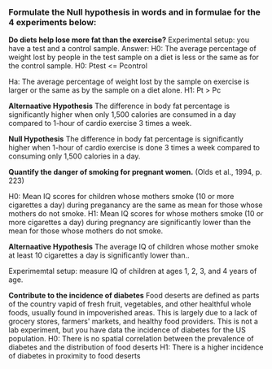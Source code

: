 ### Formulate the Null hypothesis in words and in formulae for the 4 experiments below:

**Do diets help lose more fat than the exercise?**
Experimental setup: you have a test and a control sample.
Answer:
H0: The average percentage of weight lost by people in the test sample on a diet is less or the same as for the control sample. 
H0: Ptest <= Pcontrol

Ha: The average percentage of weight lost by the sample on exercise is larger or the same as by the sample on a diet alone.
H1: Pt > Pc

**Alternaative Hypothesis**
The difference in body fat percentage is significantly higher when only 1,500 calories are consumed in a day compared to 1-hour of cardio exercise 3 times a week. 

**Null Hypothesis**
The difference in body fat percentage is significantly higher when 1-hour of cardio exercise is done 3 times a week compared to consuming only 1,500 calories in a day.


**Quantify the danger of smoking for pregnant women.** (Olds et al., 1994, p. 223)

H0: Mean IQ scores for children whose mothers smoke (10 or more cigarettes a day) during preganancy are the same as mean for those whose mothers do not smoke. 
H1: Mean IQ scores for whose mothers smoke (10 or more cigarettes a day) during pregnancy are significantly lower than the mean for those whose mothers do not smoke. 

**Alternaative Hypothesis**
The average IQ of children whose mother smoke at least 10 cigarettes a day is significantly lower than..

Experimemtal setup: measure IQ of children at ages 1, 2, 3, and 4 years of age.

**Contribute to the incidence of diabetes** 
Food deserts are defined as parts of the country vapid of fresh fruit, vegetables, and other healthful whole foods, usually found in impoverished areas. This is largely due to a lack of grocery stores, farmers' markets, and healthy food providers.
This is not a lab experiment, but you have data the incidence of diabetes for the US population.
H0: There is no spatial correlation between the prevalence of diabetes and the distribution of food deserts
H1: There is a higher incidence of diabetes in proximity to food deserts
